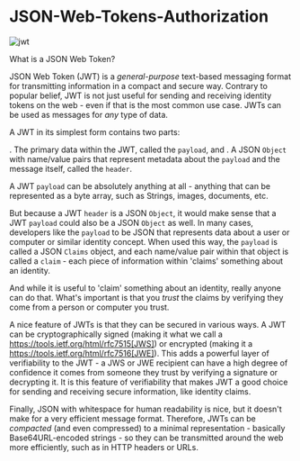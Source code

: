 # JSON-Web-Tokens-Authorization

<img src="https://th.bing.com/th/id/OIP.1A34osrtczMKlCKGfoXYXAHaED?rs=1&pid=ImgDetMain" alt="jwt"></img>

 What is a JSON Web Token?

JSON Web Token (JWT) is a _general-purpose_ text-based messaging format for transmitting information in a
compact and secure way.  Contrary to popular belief, JWT is not just useful for sending and receiving identity tokens
on the web - even if that is the most common use case.  JWTs can be used as messages for _any_ type of data.

A JWT in its simplest form contains two parts:

. The primary data within the JWT, called the `payload`, and
. A JSON `Object` with name/value pairs that represent metadata about the `payload` and the
message itself, called the `header`.

A JWT `payload` can be absolutely anything at all - anything that can be represented as a byte array, such as Strings,
images, documents, etc.

But because a JWT `header` is a JSON `Object`, it would make sense that a JWT `payload` could also be a JSON
`Object` as well. In many cases, developers like the `payload` to be JSON that
represents data about a user or computer or similar identity concept. When used this way, the `payload` is called a
JSON `Claims` object, and each name/value pair within that object is called a `claim` - each piece of information
within 'claims' something about an identity.

And while it is useful to 'claim' something about an identity, really anyone can do that. What's important is that you
_trust_ the claims by verifying they come from a person or computer you trust.

A nice feature of JWTs is that they can be secured in various ways. A JWT can be cryptographically signed (making it
what we call a https://tools.ietf.org/html/rfc7515[JWS]) or encrypted (making it a
https://tools.ietf.org/html/rfc7516[JWE]).  This adds a powerful layer of verifiability to the JWT - a
JWS or JWE recipient can have a high degree of confidence it comes from someone they trust
by verifying a signature or decrypting it. It is this feature of verifiability that makes JWT a good choice
for sending and receiving secure information, like identity claims.

Finally, JSON with whitespace for human readability is nice, but it doesn't make for a very efficient message
format.  Therefore, JWTs can be _compacted_ (and even compressed) to a minimal representation - basically
Base64URL-encoded strings - so they can be transmitted around the web more efficiently, such as in HTTP headers or URLs.


